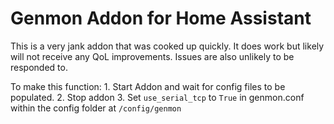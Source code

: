 # Genmon Addon for Home Assistant

This is a very jank addon that was cooked up quickly. It does work but likely will not receive any
QoL improvements. Issues are also unlikely to be responded to.

To make this function:
	1. Start Addon and wait for config files to be populated.
	2. Stop addon
	3. Set `use_serial_tcp` to `True` in genmon.conf within the config folder at `/config/genmon`
